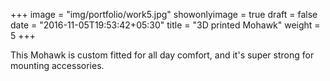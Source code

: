 +++
image = "img/portfolio/work5.jpg"
showonlyimage = true
draft = false
date = "2016-11-05T19:53:42+05:30"
title = "3D printed Mohawk"
weight = 5
+++

This Mohawk is custom fitted for all day comfort, and it's super strong for mounting accessories. 